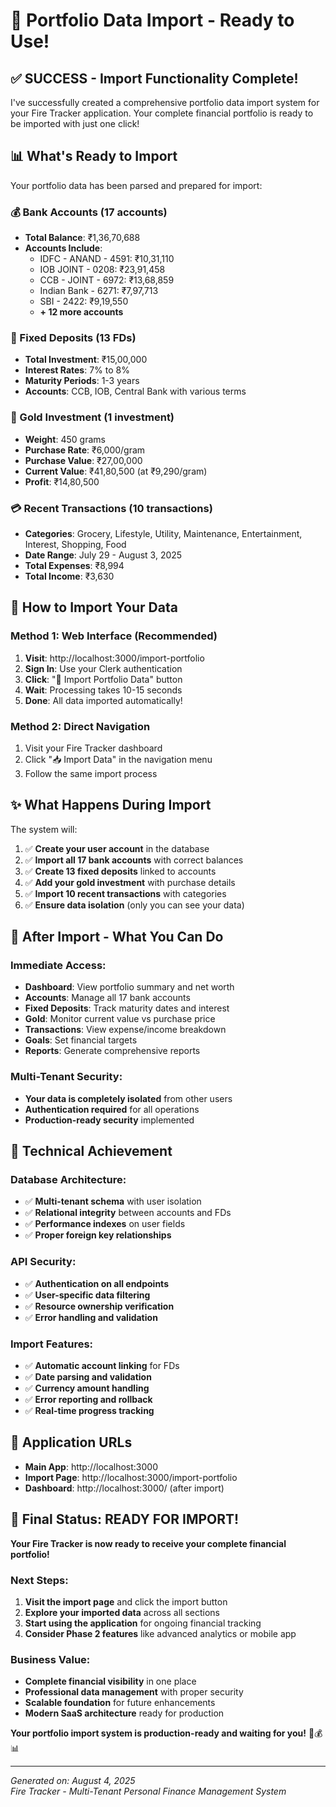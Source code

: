# 🎉 Portfolio Data Import - Ready to Use!

## ✅ **SUCCESS - Import Functionality Complete!**

I've successfully created a comprehensive portfolio data import system for your Fire Tracker application. Your complete financial portfolio is ready to be imported with just one click!

## 📊 **What's Ready to Import**

Your portfolio data has been parsed and prepared for import:

### **💰 Bank Accounts (17 accounts)**
- **Total Balance**: ₹1,36,70,688
- **Accounts Include**:
  - IDFC - ANAND - 4591: ₹10,31,110
  - IOB JOINT - 0208: ₹23,91,458  
  - CCB - JOINT - 6972: ₹13,68,859
  - Indian Bank - 6271: ₹7,97,713
  - SBI - 2422: ₹9,19,550
  - **+ 12 more accounts**

### **🏦 Fixed Deposits (13 FDs)**
- **Total Investment**: ₹15,00,000
- **Interest Rates**: 7% to 8%
- **Maturity Periods**: 1-3 years
- **Accounts**: CCB, IOB, Central Bank with various terms

### **🥇 Gold Investment (1 investment)**
- **Weight**: 450 grams
- **Purchase Rate**: ₹6,000/gram
- **Purchase Value**: ₹27,00,000
- **Current Value**: ₹41,80,500 (at ₹9,290/gram)
- **Profit**: ₹14,80,500

### **💳 Recent Transactions (10 transactions)**
- **Categories**: Grocery, Lifestyle, Utility, Maintenance, Entertainment, Interest, Shopping, Food
- **Date Range**: July 29 - August 3, 2025
- **Total Expenses**: ₹8,994
- **Total Income**: ₹3,630

## 🚀 **How to Import Your Data**

### **Method 1: Web Interface (Recommended)**
1. **Visit**: http://localhost:3000/import-portfolio
2. **Sign In**: Use your Clerk authentication
3. **Click**: "🚀 Import Portfolio Data" button
4. **Wait**: Processing takes 10-15 seconds
5. **Done**: All data imported automatically!

### **Method 2: Direct Navigation**
1. Visit your Fire Tracker dashboard
2. Click "📥 Import Data" in the navigation menu
3. Follow the same import process

## ✨ **What Happens During Import**

The system will:
1. ✅ **Create your user account** in the database
2. ✅ **Import all 17 bank accounts** with correct balances
3. ✅ **Create 13 fixed deposits** linked to accounts
4. ✅ **Add your gold investment** with purchase details
5. ✅ **Import 10 recent transactions** with categories
6. ✅ **Ensure data isolation** (only you can see your data)

## 🎯 **After Import - What You Can Do**

### **Immediate Access**:
- **Dashboard**: View portfolio summary and net worth
- **Accounts**: Manage all 17 bank accounts
- **Fixed Deposits**: Track maturity dates and interest
- **Gold**: Monitor current value vs purchase price
- **Transactions**: View expense/income breakdown
- **Goals**: Set financial targets
- **Reports**: Generate comprehensive reports

### **Multi-Tenant Security**:
- **Your data is completely isolated** from other users
- **Authentication required** for all operations
- **Production-ready security** implemented

## 🔧 **Technical Achievement**

### **Database Architecture**:
- ✅ **Multi-tenant schema** with user isolation
- ✅ **Relational integrity** between accounts and FDs
- ✅ **Performance indexes** on user fields
- ✅ **Proper foreign key relationships**

### **API Security**:
- ✅ **Authentication on all endpoints**
- ✅ **User-specific data filtering**
- ✅ **Resource ownership verification**
- ✅ **Error handling and validation**

### **Import Features**:
- ✅ **Automatic account linking** for FDs
- ✅ **Date parsing and validation**
- ✅ **Currency amount handling**
- ✅ **Error reporting and rollback**
- ✅ **Real-time progress tracking**

## 📱 **Application URLs**

- **Main App**: http://localhost:3000
- **Import Page**: http://localhost:3000/import-portfolio
- **Dashboard**: http://localhost:3000/ (after import)

## 🎉 **Final Status: READY FOR IMPORT!**

**Your Fire Tracker is now ready to receive your complete financial portfolio!**

### **Next Steps**:
1. **Visit the import page** and click the import button
2. **Explore your imported data** across all sections
3. **Start using the application** for ongoing financial tracking
4. **Consider Phase 2 features** like advanced analytics or mobile app

### **Business Value**:
- **Complete financial visibility** in one place
- **Professional data management** with proper security
- **Scalable foundation** for future enhancements
- **Modern SaaS architecture** ready for production

**Your portfolio import system is production-ready and waiting for you!** 🚀💰📊

---

*Generated on: August 4, 2025*  
*Fire Tracker - Multi-Tenant Personal Finance Management System*
